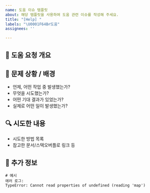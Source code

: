 ```yaml
---
name: 도움 이슈 템플릿
about: 해당 템플릿을 사용하여 도움 관련 이슈를 작성해 주세요.
title: "[Help] "
labels: "\U0001F64B‍♂️도움"
assignees: ''

---
```


## 🙋 도움 요청 개요
<!-- 어떤 점에서 도움이 필요한지 한 줄로 요약해 주세요. -->

## 🧩 문제 상황 / 배경
<!-- 어떤 상황에서 문제가 발생했는지 구체적으로 설명해 주세요. -->
- 언제, 어떤 작업 중 발생했는가?
- 무엇을 시도했는가?
- 어떤 기대 결과가 있었는가?
- 실제로 어떤 일이 발생했는가?

## 🔍 시도한 내용
<!-- 본인이 이미 시도해 본 해결 방법이나 검색해 본 내용이 있다면 작성해 주세요. -->
- 시도한 방법 목록
- 참고한 문서/스택오버플로 링크 등

## 📂 추가 정보
<!-- 오류 메시지, 콘솔 로그, 코드 스니펫, 스크린샷 등 문제를 이해하는 데 도움이 되는 자료를 첨부해 주세요. -->
```
# 예시
에러 로그:
TypeError: Cannot read properties of undefined (reading 'map')
```
